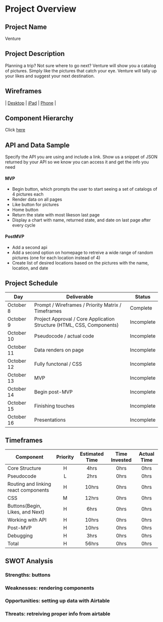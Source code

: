 # Project Overview

## Project Name

Venture

## Project Description

Planning a trip? Not sure where to go next? Venture will show you a catalog of pictures. Simply like the pictures that catch your eye. Venture will tally up your likes and suggest your next destination. 

## Wireframes

| [Desktop](https://user-images.githubusercontent.com/69740725/95577622-84d8a380-0a00-11eb-8570-efd4b4475e35.png) |
[iPad](https://user-images.githubusercontent.com/69740725/95577678-9fab1800-0a00-11eb-899e-493e3780647b.png) |
[Phone](https://user-images.githubusercontent.com/69740725/95577680-a3d73580-0a00-11eb-91cc-7cae7cf58fe0.png) |

## Component Hierarchy

Click [here](https://user-images.githubusercontent.com/69740725/95585142-d1c27700-0a0c-11eb-8f2c-acbea12b1652.png)


## API and Data Sample

Specify the API you are using and include a link. Show us a snippet of JSON returned by your API so we know you can access it and get the info you need


#### MVP 

- Begin button, which prompts the user to start seeing a set of catalogs of 4 pictures each
- Render data on all pages
- Like button for pictures
- Home button
- Return the state with most likeson last page
- Display a chart with name, returned state, and date on last page after every cycle

#### PostMVP  

- Add a second api
- Add a second option on homepage to retreive a wide range of random pictures (one for each location instead of 4)
- Create list of desired locations based on the pictures with the name, location, and date

## Project Schedule 

|  Day | Deliverable | Status
|---|---| ---|
|October 8| Prompt / Wireframes / Priority Matrix / Timeframes | Complete
|October 9| Project Approval / Core Application Structure (HTML, CSS, Components)| Incomplete
|October 10| Pseudocode / actual code | Incomplete
|October 11| Data renders on page | Incomplete
|October 12| Fully functonal / CSS  | Incomplete
|October 13| MVP | Incomplete
|October 14| Begin post-MVP| Incomplete
|October 15| Finishing touches | Incomplete
|October 16| Presentations | Incomplete


## Timeframes

| Component | Priority | Estimated Time | Time Invested | Actual Time |
| --- | :---: |  :---: | :---: | :---: |
| Core Structure | H | 4hrs| 0hrs | 0hrs |
| Pseudocode | L | 2hrs| 0hrs | 0hrs |
| Routing and linking react components | H | 10hrs| 0hrs | 0hrs |
| CSS | M | 12hrs| 0hrs | 0hrs |
| Buttons(Begin, Likes, and Next) | H | 6hrs| 0hrs | 0hrs |
| Working with API | H | 10hrs| 0hrs | 0hrs |
| Post-MVP | H | 10hrs| 0hrs | 0hrs |
| Debugging | H | 3hrs| 0hrs | 0hrs |
| Total | H | 56hrs| 0hrs | 0hrs |

## SWOT Analysis

### Strengths: buttons

### Weaknesses: rendering components

### Opportunities: setting up data with Airtable

### Threats: retreiving proper info from airtable
